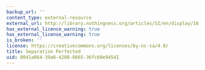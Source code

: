 ```yaml
---
backup_url: ''
content_type: external-resource
external_url: http://library.nothingness.org/articles/SI/en/display/16
has_external_licence_warning: true
has_external_license_warning: true
is_broken: ''
license: https://creativecommons.org/licenses/by-nc-sa/4.0/
title: Separation Perfected
uid: 0041a864-39a6-4208-8665-36fc60e94541
---
```

